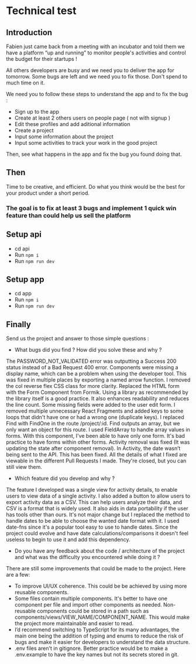 # Technical test

## Introduction

Fabien just came back from a meeting with an incubator and told them we have a platform “up and running” to monitor people's activities and control the budget for their startups !

All others developers are busy and we need you to deliver the app for tomorrow.
Some bugs are left and we need you to fix those. Don't spend to much time on it.

We need you to follow these steps to understand the app and to fix the bug :

- Sign up to the app
- Create at least 2 others users on people page ( not with signup )
- Edit these profiles and add aditional information
- Create a project
- Input some information about the project
- Input some activities to track your work in the good project

Then, see what happens in the app and fix the bug you found doing that.

## Then

Time to be creative, and efficient. Do what you think would be the best for your product under a short period.

### The goal is to fix at least 3 bugs and implement 1 quick win feature than could help us sell the platform

## Setup api

- cd api
- Run `npm i`
- Run `npm run dev`

## Setup app

- cd app
- Run `npm i`
- Run `npm run dev`

## Finally

Send us the project and answer to those simple questions :

- What bugs did you find ? How did you solve these and why ?

The PASSWORD_NOT_VALIDATED error was outputting a Success 200 status instead of a Bad Request 400 error.
Components were missing a display name, which can be a problem when using the developer tool. This was fixed in multiple places by exporting a named arrow function.
I removed the col reverse flex CSS class for more clarity.
Replaced the HTML form with the Form Component from Formik. Using a library as recommended by the library itself is a good practice. It also enhances readability and reduces the line count.
Some missing fields were added to the user edit form.
I removed multiple unnecessary React Fragments and added keys to some loops that didn't have one or had a wrong one (duplicate keys).
I replaced Find with FindOne in the route /project/:id. Find outputs an array, but we only want an object for this route.
I used FieldArray to handle array values in forms. With this component, I've been able to have only one form. It's bad practice to have forms within other forms.
Activity removal was fixed (It was updating the state after component removal).
In Activity, the date wasn’t being sent to the API. This has been fixed.
All the details of what I fixed are viewable in the different Pull Requests I made. They're closed, but you can still view them.

- Which feature did you develop and why ?

The feature I developed was a single view for activity details, to enable users to view data of a single activity. I also added a button to allow users to export activity data as a CSV. This can help users analyze their data, and CSV is a format that is widely used. It also aids in data portability if the user has tools other than ours.
It's not major change but I replaced the method to handle dates to be able to choose the wanted date format with it. I used date-fns since it's a popular tool easy to use to handle dates. Since the project could evolve and have date calculations/comparisons it doesn't feel useless to begin to use it and add this dependency.

- Do you have any feedback about the code / architecture of the project and what was the difficulty you encountered while doing it ?

There are still some improvements that could be made to the project. Here are a few:

- To improve UI/UX coherence. This could be be achieved by using more reusable components.
- Some files contain multiple components. It's better to have one component per file and import other components as needed. Non-reusable components could be stored in a path such as components/views/VIEW_NAME/COMPONENT_NAME. This would make the project more maintainable and easier to read.
- I’d recommend switching to TypeScript for its many advantages, the main one being the addition of typing and enums to reduce the risk of bugs and make it easier for developers to understand the data structure.
- .env files aren't in gitignore. Better practice would be to make a .env.example to have the key names but not its secrets stored in git.
